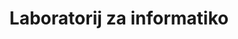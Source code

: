 ---
abbreviation: LI
bannerImg: ''
bannerText: ''
draft: false
externalLink: ''
id: 7
location: ''
projects:
- 15
- 77
- 84
- 388
- 523
- 525
- 551
summary: ''
title: Laboratorij za informatiko
---